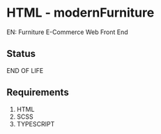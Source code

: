 # HTML - modernFurniture
EN: Furniture E-Commerce Web Front End 

## Status
END OF LIFE

## Requirements
1. HTML
2. SCSS
3. TYPESCRIPT
